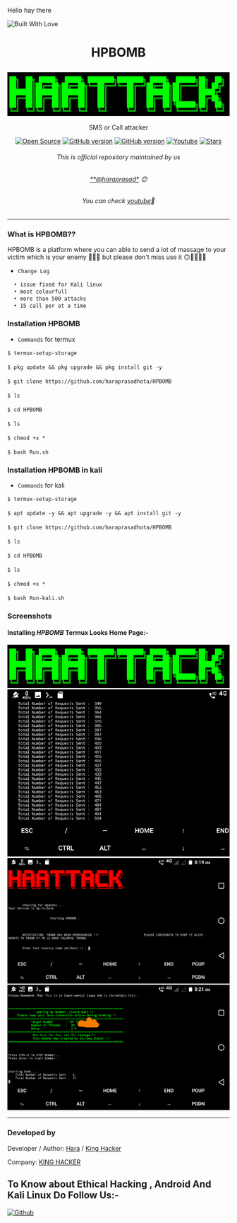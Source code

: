 Hello hay there
<p al ign="center"><a><img title="Built With Love" src="https://forthebadge.com/images/badges/built-for-android.svg"> </a>

# <p align="center">HPBOMB
<p align="center">
  <img src="https://github.com/haraprasadhota/ph/blob/master/HPBOMB1.png">
</p>
<p align="center">SMS or Call attacker
<p align="center">
<a href="https://github.com/haraprasadhota"><img title="Open Source" src="https://img.shields.io/badge/Open%20Source-%E2%99%A5-red" ></a>
 <a href="https://github.com/haraprasadhota"><img title="GitHub version" src="https://d25lcipzij17d.cloudfront.net/badge.svg?id=gh&type=6&v=1.0.0&x2=0" ></a>
<a href="https://github.com/haraprasadhota"><img title="GitHub version" src="https://img.shields.io/github/license/haraprasadhota/HPBOMB?color=Brightgree" ></a>
 <a href="https://youtube.com/King hacker"><img alt="Youtube" src="https://img.shields.io/badge/Youtube-KING HACKER-green"/></a>
 <a href="https://github.com/haraprasadhota"><img title="Stars" src="https://img.shields.io/github/stars/haraprasadhota/HPBOMB?style=social" ></a>
</p>

###### <p align="center">*This is official repository maintained by us*
###### <p align="center"> *[**@haraprasad*](https://www.instagram.com/haraprasad/) 😊*
###### <p align="center"> *You can check [youtube](https://www.youtube.com/channel/UCQLD2PaQjy2iL8EgJnVFn9A)💝*
---
### What is HPBOMB??
HPBOMB is a platform where you can able to send a lot of massage to your victim which is your enemy 🤣🤣🤣 but please don't miss use it 🙃🙏🙏🙏🙏

* `Change Log` 
```
  • issue fixed for Kali linux
  • most colourfull
  • more than 500 attacks
  • 15 call per at a time
 ```
 ### Installation HPBOMB
  
* `Commands` for termux
```
$ termux-setup-storage
  
$ pkg update && pkg upgrade && pkg install git -y

$ git clone https://github.com/haraprasadhota/HPBOMB

$ ls

$ cd HPBOMB

$ ls

$ chmod +x *

$ bash Run.sh 
```

 ### Installation HPBOMB in kali
  
* `Commands` for kali
```
$ termux-setup-storage
  
$ apt update -y && apt upgrade -y && apt install git -y

$ git clone https://github.com/haraprasadhota/HPBOMB

$ ls

$ cd HPBOMB

$ ls

$ chmod +x *

$ bash Run-kali.sh
```

### Screenshots

#### Installing _HPBOMB_ Termux Looks Home Page:-

![Screenshot_1](https://github.com/haraprasadhota/ph/blob/master/HPBOMB1.png)
![Screenshot_20200901_151852](https://github.com/haraprasadhota/ph/blob/master/HPBOMB.png)
![Screenshot_20200901_152348](https://github.com/haraprasadhota/ph/blob/master/HPBOMB2.png)
![Screenshot_20200901_152938](https://github.com/haraprasadhota/ph/blob/master/HPBOMB3.png)


***


### Developed by

Developer / Author: [Hara]() / [King Hacker](https://github.com/haraprasadhota/)

Company: [KING HACKER](https://www.youtube.com/channel/UCQLD2PaQjy2iL8EgJnVFn9A)

## To Know about Ethical Hacking , Android And Kali Linux Do Follow Us:-

[![Github](https://github.frapsoft.com/social/github.png)](https://github.com/haraprasadhota/)

